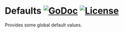 # Defaults [![GoDoc](https://pkg.go.dev/badge/github.com/xgfone/defaults)](https://pkg.go.dev/github.com/xgfone/defaults) [![License](https://img.shields.io/badge/License-Apache%202.0-blue.svg?style=flat-square)](https://raw.githubusercontent.com/xgfone/defaults/master/LICENSE)

Provides some global default values.
